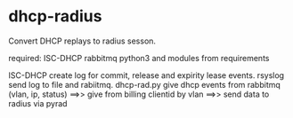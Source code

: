 # dhcp-radius
Convert DHCP replays to radius sesson.

required:
ISC-DHCP
rabbitmq
python3 and modules from requirements

ISC-DHCP create log for commit, release and expirity lease events.
rsyslog send log to file and rabiitmq.
dhcp-rad.py give dhcp events from rabbitmq (vlan, ip, status) ==>> give from billing clientid by vlan ==>> send data to radius via pyrad
